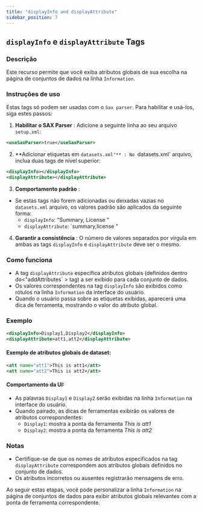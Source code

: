 ```yaml
---
title: "displayInfo and displayAttribute"
sidebar_position: 7
---
```

## `displayInfo` e `displayAttribute` Tags

### Descrição
Este recurso permite que você exiba atributos globais de sua escolha na página de conjuntos de dados na linha `Information`.

### Instruções de uso
Estas tags só podem ser usadas com o `Sax parser`. Para habilitar e usá-los, siga estes passos:

1.  **Habilitar o SAX Parser** :
Adicione a seguinte linha ao seu arquivo `setup.xml`:
   ```xml
   <useSaxParser>true</useSaxParser>
   ```

2.  **Adicionar etiquetas em `datasets.xml"** :
No `datasets.xml` arquivo, inclua duas tags de nível superior:
   ```xml
   <displayInfo></displayInfo>
   <displayAttribute></displayAttribute>
   ```

3.  **Comportamento padrão** :
   - Se estas tags não forem adicionadas ou deixadas vazias no `datasets.xml` arquivo, os valores padrão são aplicados da seguinte forma:
     - `displayInfo`: "Summary, License "
     - `displayAttribute`: `summary,license "

4.  **Garantir a consistência** :
O número de valores separados por vírgula em ambas as tags `displayInfo` e `displayAttribute` deve ser o mesmo.

### Como funciona
- A tag `displayAttribute` especifica atributos globais (definidos dentro do&lt;"addAttributes` &gt; tag) a ser exibido para cada conjunto de dados.
- Os valores correspondentes na tag `displayInfo` são exibidos como rótulos na linha `Information` da interface do usuário.
- Quando o usuário passa sobre as etiquetas exibidas, aparecerá uma dica de ferramenta, mostrando o valor do atributo global.

### Exemplo
```xml
<displayInfo>Display1,Display2</displayInfo>
<displayAttribute>att1,att2</displayAttribute>
```

#### Exemplo de atributos globais de dataset:
```xml
<att name="att1">This is att1</att>
<att name="att2">This is att2</att>
```

#### Comportamento da UI:
- As palavras `Display1` e `Display2` serão exibidas na linha `Information` na interface do usuário.
- Quando pairado, as dicas de ferramentas exibirão os valores de atributos correspondentes:
  - `Display1`: mostra a ponta da ferramenta _This is att1_
  - `Display2`: mostra a ponta da ferramenta _This is att2_

### Notas
- Certifique-se de que os nomes de atributos especificados na tag `displayAttribute` correspondem aos atributos globais definidos no conjunto de dados.
- Os atributos incorretos ou ausentes registrarão mensagens de erro.

Ao seguir estas etapas, você pode personalizar a linha `Information` na página de conjuntos de dados para exibir atributos globais relevantes com a ponta de ferramenta correspondente.
